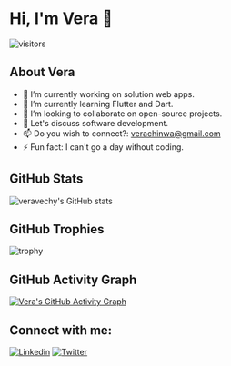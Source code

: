 # Hi, I'm Vera 👋

![visitors](https://komarev.com/ghpvc/?username=veravechy&color=blue)

## About Vera
- 🔭 I’m currently working on solution web apps.
- 🌱 I’m currently learning Flutter and Dart.
- 👯 I’m looking to collaborate on open-source projects.
- 💬 Let's discuss software development.
- 📫 Do you wish to connect?: verachinwa@gmail.com
- ⚡ Fun fact: I can't go a day without coding.

## GitHub Stats
![veravechy's GitHub stats](https://github-readme-stats.vercel.app/api?username=veravechy&show_icons=true&theme=radical)

## GitHub Trophies
![trophy](https://github-profile-trophy.vercel.app/?username=veravechy&theme=onedark)

## GitHub Activity Graph
[![Vera's GitHub Activity Graph](https://github-readme-activity-graph.vercel.app/graph?username=veravechy&theme=react-dark)](https://github.com/ashutosh00710/github-readme-activity-graph)

## Connect with me:
[![Linkedin](https://img.shields.io/badge/-VeraEzejioha-blue?style=flat&logo=Linkedin&logoColor=white)](https://www.linkedin.com/in/vera-ezejioha-4037ab140/)
[![Twitter](https://img.shields.io/badge/-@VeraVechy-1ca0f1?style=flat&logo=twitter&logoColor=white)](https://twitter.com/GraphixVec72342)

<!---
VeraVechy/VeraVechy is a ✨ special ✨ repository because its `README.md` (this file) appears on your GitHub profile.
You can click the Preview link to take a look at your changes.
--->
